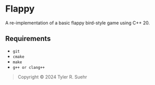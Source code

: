 # Flappy

A re-implementation of a basic flappy bird-style game using C++ 20.

## Requirements
- `git`
- `cmake`
- `make`
- `g++ or clang++`

> Copyright © 2024 Tyler R. Suehr
